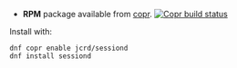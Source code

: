 * **RPM** package available from [copr][1]. [![Copr build status](https://copr.fedorainfracloud.org/coprs/jcrd/sessiond/package/sessiond/status_image/last_build.png)](https://copr.fedorainfracloud.org/coprs/jcrd/sessiond/package/sessiond/)

Install with:
```
dnf copr enable jcrd/sessiond
dnf install sessiond
```

[1]: https://copr.fedorainfracloud.org/coprs/jcrd/sessiond/
